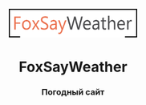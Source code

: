 <p align="center"><img width="256" src="./assets/logo.png" alt="FoxSay Css Generator logo"></p>
<h1 align="center">FoxSayWeather</h1>
<h3 align="center">Погодный сайт</h3>
